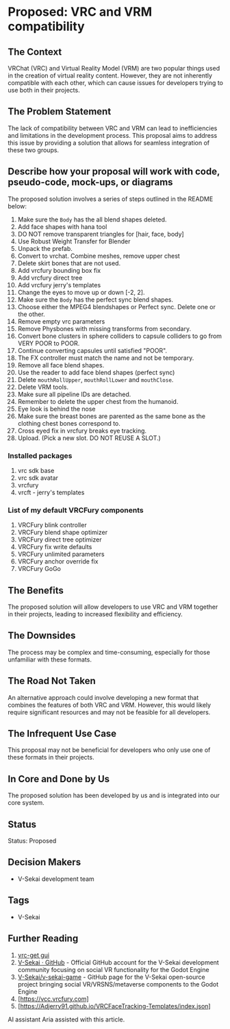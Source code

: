 # Proposed: VRC and VRM compatibility

## The Context

VRChat (VRC) and Virtual Reality Model (VRM) are two popular things used in the creation of virtual reality content. However, they are not inherently compatible with each other, which can cause issues for developers trying to use both in their projects.

## The Problem Statement

The lack of compatibility between VRC and VRM can lead to inefficiencies and limitations in the development process. This proposal aims to address this issue by providing a solution that allows for seamless integration of these two groups.

## Describe how your proposal will work with code, pseudo-code, mock-ups, or diagrams

The proposed solution involves a series of steps outlined in the README below:

1. Make sure the `Body` has the all blend shapes deleted.
1. Add face shapes with hana tool
2. DO NOT remove transparent triangles for [hair, face, body]
3. Use Robust Weight Transfer for Blender
4. Unpack the prefab.
5. Convert to vrchat. Combine meshes, remove upper chest
6. Delete skirt bones that are not used.
7. Add vrcfury bounding box fix
8. Add vrcfury direct tree
9. Add vrcfury jerry's templates
10. Change the eyes to move up or down [-2, 2].
11. Make sure the `Body` has the perfect sync blend shapes.
10. Choose either the MPEG4 blendshapes or Perfect sync. Delete one or the other.
11. Remove empty vrc parameters
12. Remove Physbones with missing transforms from secondary.
13. Convert bone clusters in sphere colliders to capsule colliders to go from VERY POOR to POOR.
14. Continue converting capsules until satisfied "POOR".
15. The FX controller must match the name and not be temporary.
16. Remove all face blend shapes.
17. Use the reader to add face blend shapes (perfect sync)
18. Delete `mouthRollUpper`, `mouthRollLower` and `mouthClose`. 
19. Delete VRM tools.
20. Make sure all pipeline IDs are detached.
21. Remember to delete the upper chest from the humanoid.
22. Eye look is behind the nose
23. Make sure the breast bones are parented as the same bone as the clothing chest bones correspond to.
24. Cross eyed fix in vrcfury breaks eye tracking.
25. Upload. (Pick a new slot. DO NOT REUSE A SLOT.)

### Installed packages

1. vrc sdk base
2. vrc sdk avatar
3. vrcfury
4. vrcft - jerry's templates

### List of my default VRCFury components

1. VRCFury blink controller
2. VRCFury blend shape optimizer
3. VRCFury direct tree optimizer
4. VRCFury fix write defaults
5. VRCFury unlimited parameters
6. VRCFury anchor override fix
7. VRCFury GoGo

## The Benefits

The proposed solution will allow developers to use VRC and VRM together in their projects, leading to increased flexibility and efficiency.

## The Downsides

The process may be complex and time-consuming, especially for those unfamiliar with these formats.

## The Road Not Taken

An alternative approach could involve developing a new format that combines the features of both VRC and VRM. However, this would likely require significant resources and may not be feasible for all developers.

## The Infrequent Use Case

This proposal may not be beneficial for developers who only use one of these formats in their projects.

## In Core and Done by Us

The proposed solution has been developed by us and is integrated into our core system.

## Status

Status: Proposed <!-- Draft | Proposed | Rejected | Accepted | Deprecated | Superseded by -->

## Decision Makers

- V-Sekai development team

## Tags

- V-Sekai

## Further Reading

1. [vrc-get gui](https://github.com/vrc-get/vrc-get/releases/tag/gui-v0.1.0-beta.16)
1. [V-Sekai · GitHub](https://github.com/v-sekai) - Official GitHub account for the V-Sekai development community focusing on social VR functionality for the Godot Engine
2. [V-Sekai/v-sekai-game](https://github.com/v-sekai/v-sekai-game) - GitHub page for the V-Sekai open-source project bringing social VR/VRSNS/metaverse components to the Godot Engine
4. [https://vcc.vrcfury.com]
5. [https://Adjerry91.github.io/VRCFaceTracking-Templates/index.json]

AI assistant Aria assisted with this article.
